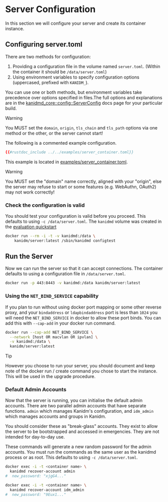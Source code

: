 # Server Configuration

In this section we will configure your server and create its container instance.

## Configuring server.toml

There are two methods for configuration:

1. Providing a configuration file in the volume named `server.toml`. (Within the container it should
   be `/data/server.toml`)
2. Using environment variables to specify configuration options (uppercased, prefixed with
   `KANIDM_`).

You can use one or both methods, but environment variables take precedence over options specified in
files.The full options and explanations are in the
[kanidmd_core::config::ServerConfig](https://kanidm.github.io/kanidm/master/rustdoc/kanidmd_core/config/struct.ServerConfig.html)
docs page for your particular build.

> [!WARNING]
>
> You MUST set the `domain`, `origin`, `tls_chain` and `tls_path` options via one method or the
> other, or the server cannot start!

The following is a commented example configuration.

```toml
{{#rustdoc_include ../../examples/server_container.toml}}
```

This example is located in
[examples/server_container.toml](https://github.com/kanidm/kanidm/blob/master/examples/server_container.toml).

> [!WARNING]
>
> You MUST set the "domain" name correctly, aligned with your "origin", else the server may refuse
> to start or some features (e.g. WebAuthn, OAuth2) may not work correctly!

### Check the configuration is valid

You should test your configuration is valid before you proceed. This defaults to using
`-c /data/server.toml`. The `kanidmd` volume was created in the
[evaluation quickstart](evaluation_quickstart.md)

```bash
docker run --rm -i -t -v kanidmd:/data \
    kanidm/server:latest /sbin/kanidmd configtest
```

## Run the Server

Now we can run the server so that it can accept connections. The container defaults to using a
configuration file in `/data/server.toml`.

```bash
docker run -p 443:8443 -v kanidmd:/data kanidm/server:latest
```

### Using the `NET_BIND_SERVICE` capability

If you plan to run without using docker port mapping or some other reverse proxy, and your
`bindaddress` or `ldapbindaddress` port is less than `1024` you will need the `NET_BIND_SERVICE` in
docker to allow these port binds. You can add this with `--cap-add` in your docker run command.

```bash
docker run --cap-add NET_BIND_SERVICE \
  --network [host OR macvlan OR ipvlan] \
  -v kanidmd:/data \
  kanidm/server:latest
```

> [!TIP]
>
> However you choose to run your server, you should document and keep note of the docker run /
> create command you chose to start the instance. This will be used in the upgrade procedure.

### Default Admin Accounts

Now that the server is running, you can initialise the default admin accounts. There are two
parallel admin accounts that have separate functions. `admin` which manages Kanidm's configuration,
and `idm_admin` which manages accounts and groups in Kanidm.

You should consider these as "break-glass" accounts. They exist to allow the server to be
bootstrapped and accessed in emergencies. They are not intended for day-to-day use.

These commands will generate a new random password for the admin accounts. You must run the commands
as the same user as the kanidmd process or as root. This defaults to using `-c /data/server.toml`.

```bash
docker exec -i -t <container name> \
  kanidmd recover-account admin
#  new_password: "xjgG4..."
```

```bash
docker exec -i -t <container name> \
  kanidmd recover-account idm_admin
#  new_password: "9Eux1..."
```
